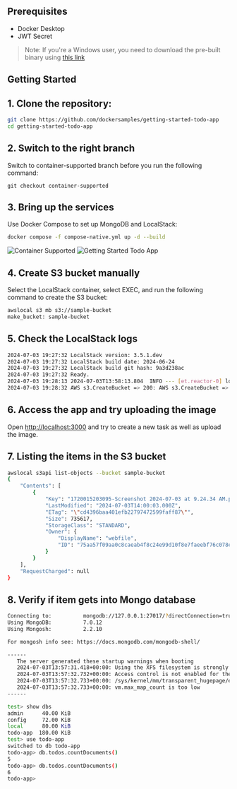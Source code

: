 ## Prerequisites

- Docker Desktop
- JWT Secret

> Note:
> If you're a Windows user, you need to download the pre-built binary using [this link](https://docs.localstack.cloud/getting-started/installation) 


## Getting Started

## 1. Clone the repository:

```sh
git clone https://github.com/dockersamples/getting-started-todo-app
cd getting-started-todo-app
```


## 2. Switch to the right branch

Switch to container-supported branch before you run the following command:

```
git checkout container-supported
```



## 3. Bring up the services
Use Docker Compose to set up MongoDB and LocalStack:

```bash
docker compose -f compose-native.yml up -d --build
```

![Container Supported](../images/container-supported.png)
![Getting Started Todo App](https://github.com/dockersamples/getting-started-todo-app/assets/313480/c81c8e3b-847a-4a93-a960-8d01960d7b4c)

## 4. Create S3 bucket manually
Select the LocalStack container, select EXEC, and run the following command to create the S3 bucket:

```bash
awslocal s3 mb s3://sample-bucket
make_bucket: sample-bucket
```

## 5. Check the LocalStack logs

```bash
2024-07-03 19:27:32 LocalStack version: 3.5.1.dev
2024-07-03 19:27:32 LocalStack build date: 2024-06-24
2024-07-03 19:27:32 LocalStack build git hash: 9a3d238ac
2024-07-03 19:27:32 Ready.
2024-07-03 19:28:13 2024-07-03T13:58:13.804  INFO --- [et.reactor-0] localstack.request.aws     
2024-07-03 19:28:32 AWS s3.CreateBucket => 200: AWS s3.CreateBucket => 200
```

## 6. Access the app and try uploading the image
Open [http://localhost:3000](http://localhost:3000) and try to create a new task as well as upload the image.

## 7. Listing the items in the S3 bucket

```bash
awslocal s3api list-objects --bucket sample-bucket
{
    "Contents": [
        {
            "Key": "1720015203095-Screenshot 2024-07-03 at 9.24.34 AM.png",
            "LastModified": "2024-07-03T14:00:03.000Z",
            "ETag": "\"cd4396baa401efb22797472599faff87\"",
            "Size": 735617,
            "StorageClass": "STANDARD",
            "Owner": {
                "DisplayName": "webfile",
                "ID": "75aa57f09aa0c8caeab4f8c24e99d10f8e7faeebf76c078efc7c6caea54ba06a"
            }
        }
    ],
    "RequestCharged": null
}
```

## 8. Verify if item gets into Mongo database

```bash
Connecting to:          mongodb://127.0.0.1:27017/?directConnection=true&serverSelectionTimeoutMS=2000&appName=mongosh+2.2.10
Using MongoDB:          7.0.12
Using Mongosh:          2.2.10

For mongosh info see: https://docs.mongodb.com/mongodb-shell/

------
   The server generated these startup warnings when booting
   2024-07-03T13:57:31.418+00:00: Using the XFS filesystem is strongly recommended with the WiredTiger storage engine. See http://dochub.mongodb.org/core/prodnotes-filesystem
   2024-07-03T13:57:32.732+00:00: Access control is not enabled for the database. Read and write access to data and configuration is unrestricted
   2024-07-03T13:57:32.733+00:00: /sys/kernel/mm/transparent_hugepage/enabled is 'always'. We suggest setting it to 'never' in this binary version
   2024-07-03T13:57:32.733+00:00: vm.max_map_count is too low
------

test> show dbs
admin      40.00 KiB
config     72.00 KiB
local      80.00 KiB
todo-app  180.00 KiB
test> use todo-app
switched to db todo-app
todo-app> db.todos.countDocuments()
5
todo-app> db.todos.countDocuments()
6
todo-app>
```




